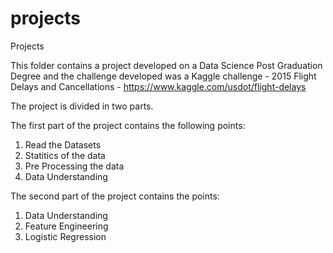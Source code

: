 # projects
Projects


This folder contains a project developed on a Data Science Post Graduation Degree and the challenge developed was a Kaggle challenge - 2015 Flight Delays and Cancellations - https://www.kaggle.com/usdot/flight-delays

The project is divided in two parts.

The first part of the project contains the following points: 

1. Read the Datasets
2.  Statitics of the data
3.  Pre Processing the data
4.  Data Understanding

The second part of the project contains the points:

1.  Data Understanding
2.  Feature Engineering
3.  Logistic Regression


